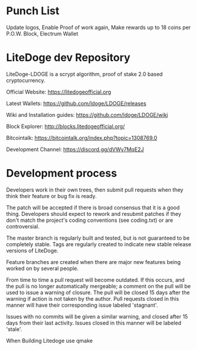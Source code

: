 # Punch List

Update logos, Enable Proof of work again, Make rewards up to 18 coins per P.O.W. Block, Electrum Wallet

# LiteDoge dev Repository

LiteDoge-LDOGE is a scrypt algorithm, proof of stake 2.0 based cryptocurrency.

Official Website: https://litedogeofficial.org

Latest Wallets: https://github.com/ldoge/LDOGE/releases

Wiki and Installation guides: https://github.com/ldoge/LDOGE/wiki

Block Explorer: http://blocks.litedogeofficial.org/

Bitcointalk: https://bitcointalk.org/index.php?topic=1308769.0

Development Channel: https://discord.gg/dVWy7MqE2J

# Development process

Developers work in their own trees, then submit pull requests when they think their feature or bug fix is ready.

The patch will be accepted if there is broad consensus that it is a good thing. Developers should expect to rework and resubmit patches if they don't match the project's coding conventions (see coding.txt) or are controversial.

The master branch is regularly built and tested, but is not guaranteed to be completely stable. Tags are regularly created to indicate new stable release versions of LiteDoge.

Feature branches are created when there are major new features being worked on by several people.

From time to time a pull request will become outdated. If this occurs, and the pull is no longer automatically mergeable; a comment on the pull will be used to issue a warning of closure. The pull will be closed 15 days after the warning if action is not taken by the author. Pull requests closed in this manner will have their corresponding issue labeled 'stagnant'.

Issues with no commits will be given a similar warning, and closed after 15 days from their last activity. Issues closed in this manner will be labeled 'stale'.

When Building Litedoge use qmake
